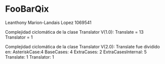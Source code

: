 # FooBarQix
Leanthony Marion-Landais Lopez  1069541

Complejidad ciclomática de la clase Translator V(1.0):
  Translate = 13
  Translator = 1
  
Complejidad ciclomática de la clase Translator V(2.0):
  Translate fue dividido en:
    AsteriskCase:4
    BaseCases: 4
    ExtraCases: 2
    ExtraCasesInternal: 5
    Translate: 1
    Translator: 1
    






